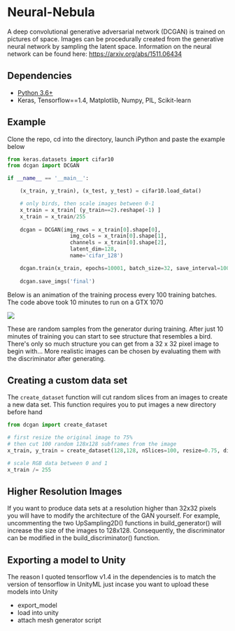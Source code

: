 # Neural-Nebula
A deep convolutional generative adversarial network (DCGAN) is trained on pictures of space. Images can be procedurally created from the generative neural network by sampling the latent space. Information on the neural network can be found here: https://arxiv.org/abs/1511.06434

## Dependencies
- [Python 3.6+](https://www.anaconda.com/distribution/)
- Keras, Tensorflow==1.4, Matplotlib, Numpy, PIL, Scikit-learn

## Example
Clone the repo, cd into the directory, launch iPython and paste the example below 
```python 
from keras.datasets import cifar10
from dcgan import DCGAN

if __name__ == '__main__':

    (x_train, y_train), (x_test, y_test) = cifar10.load_data()

    # only birds, then scale images between 0-1
    x_train = x_train[ (y_train==2).reshape(-1) ] 
    x_train = x_train/255
    
    dcgan = DCGAN(img_rows = x_train[0].shape[0],
                    img_cols = x_train[0].shape[1],
                    channels = x_train[0].shape[2], 
                    latent_dim=128,
                    name='cifar_128')

    dcgan.train(x_train, epochs=10001, batch_size=32, save_interval=100)
    
    dcgan.save_imgs('final') 
```
Below is an animation of the training process every 100 training batches. The code above took 10 minutes to run on a GTX 1070

![](https://github.com/pearsonkyle/Neural-Nebula/blob/master/images/cifar_bird.gif)

These are random samples from the generator during training. After just 10 minutes of training you can start to see structure that resembles a bird. There's only so much structure you can get from a 32 x 32 pixel image to begin with... More realistic images can be chosen by evaluating them with the discriminator after generating. 


## Creating a custom data set
The  `create_dataset` function will cut random slices from an images to create a new data set. This function requires you to put images a new directory before hand
```python
from dcgan import create_dataset 

# first resize the original image to 75% 
# then cut 100 random 128x128 subframes from the image 
x_train, y_train = create_dataset(128,128, nSlices=100, resize=0.75, directory='images/')

# scale RGB data between 0 and 1
x_train /= 255 
```

## Higher Resolution Images 
If you want to produce data sets at a resolution higher than 32x32 pixels you will have to modify the architecture of the GAN yourself. For example, uncommenting the two UpSampling2D() functions in build_generator() will increase the size of the images to 128x128. Consequently, the discriminator can be modified in the build_discriminator() function. 


## Exporting a model to Unity
The reason I quoted tensorflow v1.4 in the dependencies is to match the version of tensorflow in UnityML just incase you want to upload these models into Unity

- export_model
- load into unity
- attach mesh generator script 
